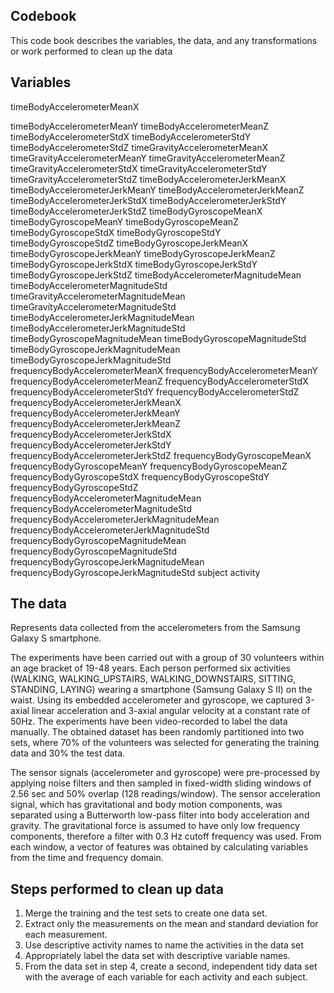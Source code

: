 ## Codebook
This code book describes the variables, the data, and any transformations or work performed to clean up the data

## Variables
timeBodyAccelerometerMeanX

timeBodyAccelerometerMeanY
timeBodyAccelerometerMeanZ
timeBodyAccelerometerStdX
timeBodyAccelerometerStdY
timeBodyAccelerometerStdZ
timeGravityAccelerometerMeanX
timeGravityAccelerometerMeanY
timeGravityAccelerometerMeanZ
timeGravityAccelerometerStdX
timeGravityAccelerometerStdY
timeGravityAccelerometerStdZ
timeBodyAccelerometerJerkMeanX
timeBodyAccelerometerJerkMeanY
timeBodyAccelerometerJerkMeanZ
timeBodyAccelerometerJerkStdX
timeBodyAccelerometerJerkStdY
timeBodyAccelerometerJerkStdZ
timeBodyGyroscopeMeanX
timeBodyGyroscopeMeanY
timeBodyGyroscopeMeanZ
timeBodyGyroscopeStdX
timeBodyGyroscopeStdY
timeBodyGyroscopeStdZ
timeBodyGyroscopeJerkMeanX
timeBodyGyroscopeJerkMeanY
timeBodyGyroscopeJerkMeanZ
timeBodyGyroscopeJerkStdX
timeBodyGyroscopeJerkStdY
timeBodyGyroscopeJerkStdZ
timeBodyAccelerometerMagnitudeMean
timeBodyAccelerometerMagnitudeStd
timeGravityAccelerometerMagnitudeMean
timeGravityAccelerometerMagnitudeStd
timeBodyAccelerometerJerkMagnitudeMean
timeBodyAccelerometerJerkMagnitudeStd
timeBodyGyroscopeMagnitudeMean
timeBodyGyroscopeMagnitudeStd
timeBodyGyroscopeJerkMagnitudeMean
timeBodyGyroscopeJerkMagnitudeStd
frequencyBodyAccelerometerMeanX
frequencyBodyAccelerometerMeanY
frequencyBodyAccelerometerMeanZ
frequencyBodyAccelerometerStdX
frequencyBodyAccelerometerStdY
frequencyBodyAccelerometerStdZ
frequencyBodyAccelerometerJerkMeanX
frequencyBodyAccelerometerJerkMeanY
frequencyBodyAccelerometerJerkMeanZ
frequencyBodyAccelerometerJerkStdX
frequencyBodyAccelerometerJerkStdY
frequencyBodyAccelerometerJerkStdZ
frequencyBodyGyroscopeMeanX
frequencyBodyGyroscopeMeanY
frequencyBodyGyroscopeMeanZ
frequencyBodyGyroscopeStdX
frequencyBodyGyroscopeStdY
frequencyBodyGyroscopeStdZ
frequencyBodyAccelerometerMagnitudeMean
frequencyBodyAccelerometerMagnitudeStd
frequencyBodyAccelerometerJerkMagnitudeMean
frequencyBodyAccelerometerJerkMagnitudeStd
frequencyBodyGyroscopeMagnitudeMean
frequencyBodyGyroscopeMagnitudeStd
frequencyBodyGyroscopeJerkMagnitudeMean
frequencyBodyGyroscopeJerkMagnitudeStd
subject
activity

## The data
Represents data collected from the accelerometers from the Samsung Galaxy S smartphone.

The experiments have been carried out with a group of 30 volunteers within an age bracket of 19-48 years. Each person performed six activities (WALKING, WALKING_UPSTAIRS, WALKING_DOWNSTAIRS, SITTING, STANDING, LAYING) wearing a smartphone (Samsung Galaxy S II) on the waist. Using its embedded accelerometer and gyroscope, we captured 3-axial linear acceleration and 3-axial angular velocity at a constant rate of 50Hz. The experiments have been video-recorded to label the data manually. The obtained dataset has been randomly partitioned into two sets, where 70% of the volunteers was selected for generating the training data and 30% the test data. 

The sensor signals (accelerometer and gyroscope) were pre-processed by applying noise filters and then sampled in fixed-width sliding windows of 2.56 sec and 50% overlap (128 readings/window). The sensor acceleration signal, which has gravitational and body motion components, was separated using a Butterworth low-pass filter into body acceleration and gravity. The gravitational force is assumed to have only low frequency components, therefore a filter with 0.3 Hz cutoff frequency was used. From each window, a vector of features was obtained by calculating variables from the time and frequency domain.

## Steps performed to clean up data
1. Merge the training and the test sets to create one data set.
2. Extract only the measurements on the mean and standard deviation for each measurement.
3. Use descriptive activity names to name the activities in the data set
4. Appropriately label the data set with descriptive variable names.
5. From the data set in step 4, create a second, independent tidy data set with the average of each variable for each activity and each subject.
